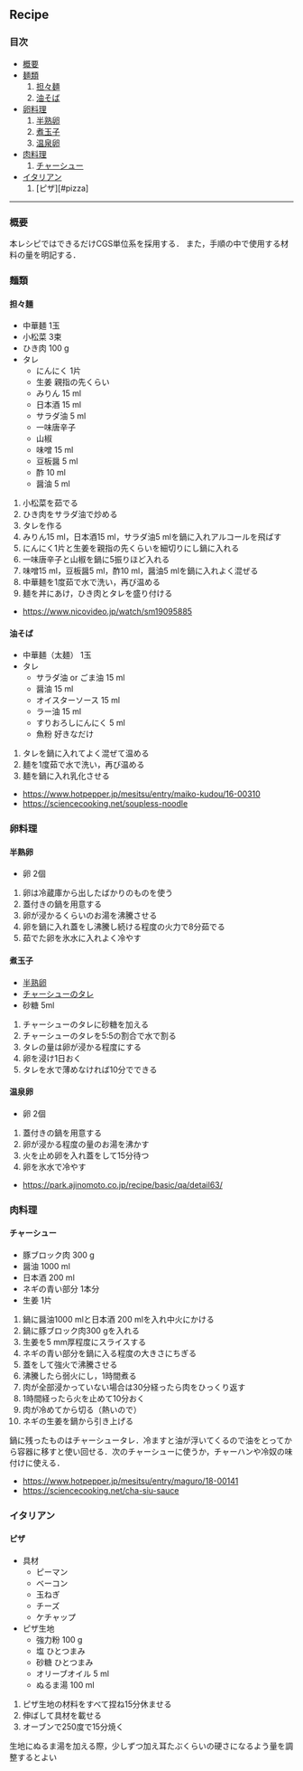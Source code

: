 ## Recipe
### 目次
- [概要](#abstract)
- [麺類](#noodles)
  1. [担々麺](#tantanmen)
  1. [油そば](#aburasoba)
- [卵料理](#egg)
  1. [半熟卵](#hanjukutamago)
  1. [煮玉子](#nitamago)
  1. [温泉卵](#onsentamago)
- [肉料理](#niku)
  1. [チャーシュー](#tya-syu-)
- [イタリアン](#italy)
  1. [ピザ][#pizza]
---

<a id="abstract"></a>
### 概要
本レシピではできるだけCGS単位系を採用する．
また，手順の中で使用する材料の量を明記する．

<a id="noodles"></a>
### 麺類
<a id="tantanmen"></a>
#### 担々麺
- 中華麺 1玉
- 小松菜 3束
- ひき肉 100 g
- タレ
  - にんにく 1片
  - 生姜 親指の先くらい
  - みりん 15 ml
  - 日本酒 15 ml
  - サラダ油 5 ml
  - 一味唐辛子
  - 山椒
  - 味噌 15 ml
  - 豆板醤 5 ml
  - 酢 10 ml
  - 醤油 5 ml

1. 小松菜を茹でる
1. ひき肉をサラダ油で炒める
1. タレを作る
  1. みりん15 ml，日本酒15 ml，サラダ油5 mlを鍋に入れアルコールを飛ばす
  1. にんにく1片と生姜を親指の先くらいを細切りにし鍋に入れる
  1. 一味唐辛子と山椒を鍋に5振りほど入れる
  1. 味噌15 ml，豆板醤5 ml，酢10 ml，醤油5 mlを鍋に入れよく混ぜる
1. 中華麺を1度茹で水で洗い，再び温める
1. 麺を丼にあけ，ひき肉とタレを盛り付ける

- https://www.nicovideo.jp/watch/sm19095885

<a id="aburasoba"></a>
#### 油そば
- 中華麺（太麺） 1玉
- タレ
  - サラダ油 or ごま油 15 ml
  - 醤油 15 ml
  - オイスターソース 15 ml
  - ラー油 15 ml
  - すりおろしにんにく 5 ml
  - 魚粉 好きなだけ

1. タレを鍋に入れてよく混ぜて温める
1. 麺を1度茹で水で洗い，再び温める
1. 麺を鍋に入れ乳化させる

- https://www.hotpepper.jp/mesitsu/entry/maiko-kudou/16-00310
- https://sciencecooking.net/soupless-noodle

<a id="egg"></a>
### 卵料理
<a id="hanjukutamago"></a>
#### 半熟卵
- 卵 2個

1. 卵は冷蔵庫から出したばかりのものを使う
1. 蓋付きの鍋を用意する
1. 卵が浸かるくらいのお湯を沸騰させる
1. 卵を鍋に入れ蓋をし沸騰し続ける程度の火力で8分茹でる
1. 茹でた卵を氷水に入れよく冷やす

<a id="nitamago"></a>
#### 煮玉子
- [半熟卵](#hanjukutamago)
- [チャーシューのタレ](#tya-syu-)
- 砂糖 5ml

1. チャーシューのタレに砂糖を加える
1. チャーシューのタレを5:5の割合で水で割る
1. タレの量は卵が浸かる程度にする
1. 卵を浸け1日おく
1. タレを水で薄めなければ10分でできる

<a id="onsentamago"></a>
#### 温泉卵
- 卵 2個

1. 蓋付きの鍋を用意する
1. 卵が浸かる程度の量のお湯を沸かす
1. 火を止め卵を入れ蓋をして15分待つ
1. 卵を氷水で冷やす

- https://park.ajinomoto.co.jp/recipe/basic/qa/detail63/

<a id="niku"></a>
### 肉料理
<a id="tya-syu-"></a>
#### チャーシュー
- 豚ブロック肉 300 g
- 醤油 1000 ml
- 日本酒 200 ml
- ネギの青い部分 1本分
- 生姜 1片

1. 鍋に醤油1000 mlと日本酒 200 mlを入れ中火にかける
1. 鍋に豚ブロック肉300 gを入れる
1. 生姜を5 mm厚程度にスライスする
1. ネギの青い部分を鍋に入る程度の大きさにちぎる
1. 蓋をして強火で沸騰させる
1. 沸騰したら弱火にし，1時間煮る
1. 肉が全部浸かっていない場合は30分経ったら肉をひっくり返す
1. 1時間経ったら火を止めて10分おく
1. 肉が冷めてから切る（熱いので）
1. ネギの生姜を鍋から引き上げる

鍋に残ったものはチャーシュータレ．冷ますと油が浮いてくるので油をとってから容器に移すと使い回せる．次のチャーシューに使うか，チャーハンや冷奴の味付けに使える．

- https://www.hotpepper.jp/mesitsu/entry/maguro/18-00141
- https://sciencecooking.net/cha-siu-sauce

<a id="italy"></a>
### イタリアン
<a id="pizza"></a>
#### ピザ
- 具材
  - ピーマン
  - ベーコン
  - 玉ねぎ
  - チーズ
  - ケチャップ
- ピザ生地
  - 強力粉 100 g
  - 塩 ひとつまみ
  - 砂糖 ひとつまみ
  - オリーブオイル 5 ml
  - ぬるま湯 100 ml

1. ピザ生地の材料をすべて捏ね15分休ませる
1. 伸ばして具材を載せる
1. オーブンで250度で15分焼く

生地にぬるま湯を加える際，少しずつ加え耳たぶくらいの硬さになるよう量を調整するとよい
